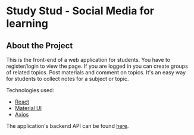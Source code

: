 # Study Stud - Social Media for learning

## About the Project

This is the front-end of a web application for students. You have to register/login to view the page. If you are logged in you can create groups of related topics. Post materials and comment on topics. It's an easy way for students to collect notes for a subject or topic.

Technologies used:

-   [React](https://reactjs.org/)
-   [Material UI](https://material-ui.com/)
-   [Axios](https://github.com/axios/axios)

The application's backend API can be found [here](https://hodaszAbel@dev.azure.com/hodaszAbel/ASP%20.NET%20-%20React%20-%20Social%20Media/_git/study-stud-api).
